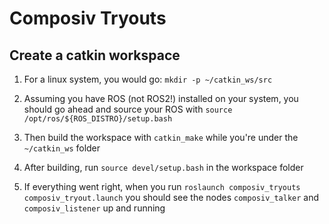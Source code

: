 # Composiv Tryouts

## Create a catkin workspace

1.  For a linux system, you would go: `mkdir -p ~/catkin_ws/src`

2.  Assuming you have ROS (not ROS2!) installed on your system, you should go ahead and source your ROS with `source /opt/ros/${ROS_DISTRO}/setup.bash`

3. Then build the workspace with `catkin_make` while you're under the `~/catkin_ws` folder

4. After building, run `source devel/setup.bash` in the workspace folder

5. If everything went right, when you run `roslaunch composiv_tryouts composiv_tryout.launch` you should see the nodes `composiv_talker` and `composiv_listener` up and running